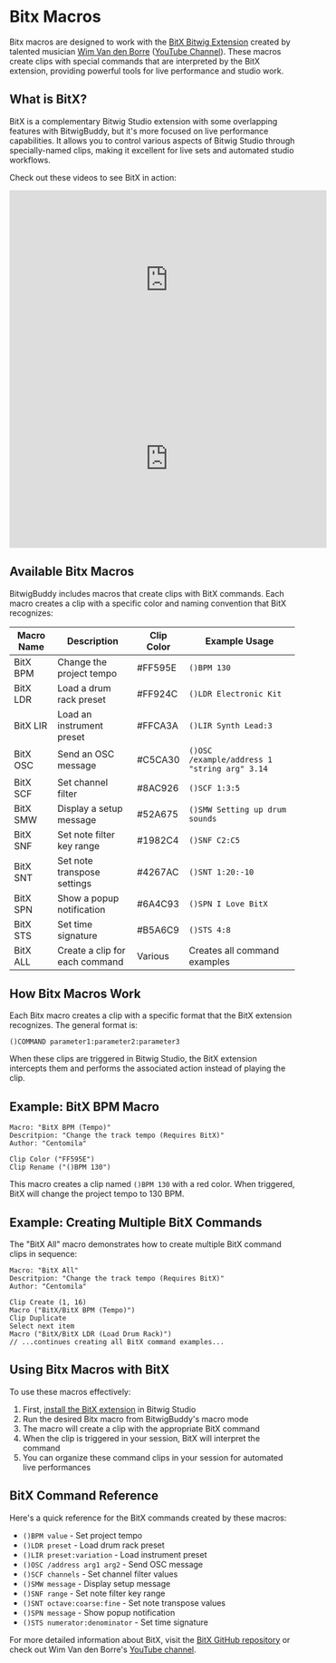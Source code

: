 # Bitx Macros

Bitx macros are designed to work with the [BitX Bitwig Extension](https://github.com/wimvandenborre/BitX) created by talented musician [Wim Van den Borre](https://github.com/wimvandenborre) ([YouTube Channel](https://www.youtube.com/@creatingspacesproducer)). These macros create clips with special commands that are interpreted by the BitX extension, providing powerful tools for live performance and studio work.

## What is BitX?

BitX is a complementary Bitwig Studio extension with some overlapping features with BitwigBuddy, but it's more focused on live performance capabilities. It allows you to control various aspects of Bitwig Studio through specially-named clips, making it excellent for live sets and automated studio workflows.

Check out these videos to see BitX in action:

<iframe width="560" height="315" src="https://www.youtube-nocookie.com/embed/J4SEQO-LzUA" title="YouTube video player" frameborder="0" allow="accelerometer; autoplay; clipboard-write; encrypted-media; gyroscope; picture-in-picture" allowfullscreen></iframe>

<iframe width="560" height="315" src="https://www.youtube-nocookie.com/embed/kUrBRRthE9I" title="YouTube video player" frameborder="0" allow="accelerometer; autoplay; clipboard-write; encrypted-media; gyroscope; picture-in-picture" allowfullscreen></iframe>

## Available Bitx Macros

BitwigBuddy includes macros that create clips with BitX commands. Each macro creates a clip with a specific color and naming convention that BitX recognizes:

| Macro Name | Description | Clip Color | Example Usage |
|------------|-------------|------------|--------------|
| BitX BPM | Change the project tempo | #FF595E | `()BPM 130` |
| BitX LDR | Load a drum rack preset | #FF924C | `()LDR Electronic Kit` |
| BitX LIR | Load an instrument preset | #FFCA3A | `()LIR Synth Lead:3` |
| BitX OSC | Send an OSC message | #C5CA30 | `()OSC /example/address 1 "string arg" 3.14` |
| BitX SCF | Set channel filter | #8AC926 | `()SCF 1:3:5` |
| BitX SMW | Display a setup message | #52A675 | `()SMW Setting up drum sounds` |
| BitX SNF | Set note filter key range | #1982C4 | `()SNF C2:C5` |
| BitX SNT | Set note transpose settings | #4267AC | `()SNT 1:20:-10` |
| BitX SPN | Show a popup notification | #6A4C93 | `()SPN I Love BitX` |
| BitX STS | Set time signature | #B5A6C9 | `()STS 4:8` |
| BitX ALL | Create a clip for each command | Various | Creates all command examples |

## How Bitx Macros Work

Each Bitx macro creates a clip with a specific format that the BitX extension recognizes. The general format is:

```
()COMMAND parameter1:parameter2:parameter3
```

When these clips are triggered in Bitwig Studio, the BitX extension intercepts them and performs the associated action instead of playing the clip.

## Example: BitX BPM Macro

```
Macro: "BitX BPM (Tempo)"
Descritpion: "Change the track tempo (Requires BitX)"
Author: "Centomila"

Clip Color ("FF595E")
Clip Rename ("()BPM 130")
```

This macro creates a clip named `()BPM 130` with a red color. When triggered, BitX will change the project tempo to 130 BPM.

## Example: Creating Multiple BitX Commands

The "BitX All" macro demonstrates how to create multiple BitX command clips in sequence:

```
Macro: "BitX All"
Descritpion: "Change the track tempo (Requires BitX)"
Author: "Centomila"

Clip Create (1, 16)
Macro ("BitX/BitX BPM (Tempo)")
Clip Duplicate
Select next item
Macro ("BitX/BitX LDR (Load Drum Rack)")
// ...continues creating all BitX command examples...
```

## Using Bitx Macros with BitX

To use these macros effectively:

1. First, [install the BitX extension](https://github.com/wimvandenborre/BitX) in Bitwig Studio
2. Run the desired Bitx macro from BitwigBuddy's macro mode
3. The macro will create a clip with the appropriate BitX command
4. When the clip is triggered in your session, BitX will interpret the command
5. You can organize these command clips in your session for automated live performances

## BitX Command Reference

Here's a quick reference for the BitX commands created by these macros:

- `()BPM value` - Set project tempo
- `()LDR preset` - Load drum rack preset
- `()LIR preset:variation` - Load instrument preset
- `()OSC /address arg1 arg2` - Send OSC message
- `()SCF channels` - Set channel filter values
- `()SMW message` - Display setup message
- `()SNF range` - Set note filter key range
- `()SNT octave:coarse:fine` - Set note transpose values
- `()SPN message` - Show popup notification
- `()STS numerator:denominator` - Set time signature

For more detailed information about BitX, visit the [BitX GitHub repository](https://github.com/wimvandenborre/BitX) or check out Wim Van den Borre's [YouTube channel](https://www.youtube.com/@creatingspacesproducer).